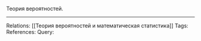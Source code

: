 Теория вероятностей. 
___
Relations: [[Теория вероятностей и математическая статистика]] 
Tags: 
References: 
Query: 